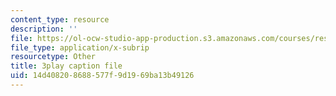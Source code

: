 ```yaml
---
content_type: resource
description: ''
file: https://ol-ocw-studio-app-production.s3.amazonaws.com/courses/res-6-007-signals-and-systems-spring-2011/14d408208688577f9d1969ba13b49126_6xaaeop7gJ8.vtt
file_type: application/x-subrip
resourcetype: Other
title: 3play caption file
uid: 14d40820-8688-577f-9d19-69ba13b49126
---
```

